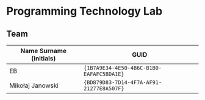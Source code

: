 # Programming Technology Lab

## Team

| Name Surname (initials) | GUID                                     |
| ----------------------- | ---------------------------------------- |
| EB                      | `{1B7A9E34-4E50-4B6C-B1B0-EAFAFC5BDA1E}` |
| Mikołaj Janowski        | `{BD879D83-7D14-4F7A-AF91-21277E8A507F}` |
